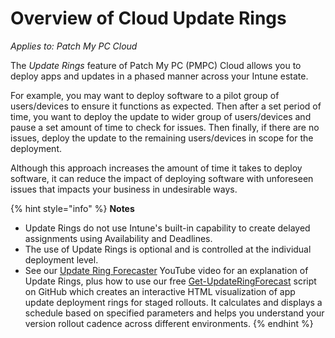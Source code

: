 # Overview of Cloud Update Rings

_Applies to: Patch My PC Cloud_

The _Update Rings_ feature of Patch My PC (PMPC) Cloud allows you to deploy apps and updates in a phased manner across your Intune estate.

For example, you may want to deploy software to a pilot group of users/devices to ensure it functions as expected. Then after a set period of time, you want to deploy the update to wider group of users/devices and pause a set amount of time to check for issues. Then finally, if there are no issues, deploy the update to the remaining users/devices in scope for the deployment.

Although this approach increases the amount of time it takes to deploy software, it can reduce the impact of deploying software with unforeseen issues that impacts your business in undesirable ways.

{% hint style="info" %}
**Notes**

* Update Rings do not use Intune's built-in capability to create delayed assignments using Availability and Deadlines.
* The use of Update Rings is optional and is controlled at the individual deployment level.
* See our [Update Ring Forecaster](https://www.youtube.com/watch?v=RelJPqWIGno) YouTube video for an explanation of Update Rings, plus how to use our free [Get-UpdateRingForecast](https://github.com/PatchMyPCTeam/Community-Scripts/blob/main/Other/Reports/Get-UpdateRingForecast.ps1) script on GitHub which creates an interactive HTML visualization of app update deployment rings for staged rollouts. It calculates and displays a schedule based on specified parameters and helps you understand your version rollout cadence across different environments.
{% endhint %}
